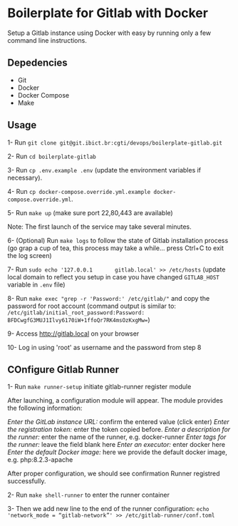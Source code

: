 # Boilerplate for Gitlab with Docker

Setup a Gitlab instance using Docker with easy by running only a few command line instructions.

## Depedencies

- Git
- Docker
- Docker Compose
- Make

## Usage

1- Run `git clone git@git.ibict.br:cgti/devops/boilerplate-gitlab.git`

2- Run `cd boilerplate-gitlab`

3- Run `cp .env.example .env`
(update the environment variables if necessary).

4- Run `cp docker-compose.override.yml.example docker-compose.override.yml`.

5- Run `make up`
(make sure port 22,80,443 are available)

Note: The first launch of the service may take several minutes.

6- (Optional) Run `make logs` to follow the state of Gitlab installation process
(go grap a cup of tea, this process may take a while... press Ctrl+C to exit the log screen)

7- Run `sudo echo '127.0.0.1       gitlab.local' >> /etc/hosts`
(update local domain to reflect you setup in case you have changed `GITLAB_HOST` variable in `.env` file)

8- Run `make exec "grep -r 'Password:' /etc/gitlab/"` and copy the password for root account
(command output is similar to: `/etc/gitlab/initial_root_password:Password: BFDCwgfG3MUJ1Ilvy6170iW+1ffoQr7RK4msOzKxgMw=`)

9- Access http://gitlab.local on your browser

10- Log in using 'root' as username and the password from step 8


## COnfigure Gitlab Runner


1- Run `make runner-setup` initiate gitlab-runner register module


After launching, a configuration module will appear. The module provides the following information:

*Enter the GitLab instance URL:* confirm the entered value (click enter)
*Enter the registration token:* enter the token copied before.
*Enter a description for the runner:* enter the name of the runner, e.g. docker-runner
*Enter tags for the runner:* leave the field blank here
*Enter an executor:* enter docker here
*Enter the default Docker image:* here we provide the default docker image, e.g. php:8.2.3-apache

After proper configuration, we should see confirmation Runner registred successfully.

2- Run `make shell-runner` to enter the runner container

3- Then we add new line to the end of the runner configuration:
`echo 'network_mode = “gitlab-network”' >> /etc/gitlab-runner/conf.toml`


